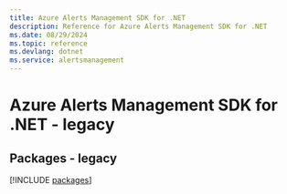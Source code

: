 ```yaml
---
title: Azure Alerts Management SDK for .NET
description: Reference for Azure Alerts Management SDK for .NET
ms.date: 08/29/2024
ms.topic: reference
ms.devlang: dotnet
ms.service: alertsmanagement
---
```

# Azure Alerts Management SDK for .NET - legacy
## Packages - legacy
[!INCLUDE [packages](alerts-management-index.md)]